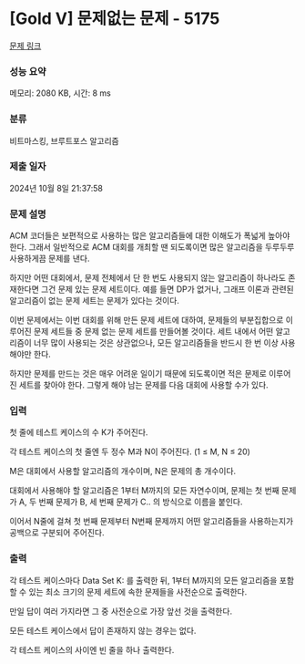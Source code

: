 # [Gold V] 문제없는 문제 - 5175 

[문제 링크](https://www.acmicpc.net/problem/5175) 

### 성능 요약

메모리: 2080 KB, 시간: 8 ms

### 분류

비트마스킹, 브루트포스 알고리즘

### 제출 일자

2024년 10월 8일 21:37:58

### 문제 설명

<p>ACM 코더들은 보편적으로 사용하는 많은 알고리즘들에 대한 이해도가 폭넓게 높아야 한다. 그래서 일반적으로 ACM 대회를 개최할 땐 되도록이면 많은 알고리즘을 두루두루 사용하게끔 문제를 낸다.</p>

<p>하지만 어떤 대회에서, 문제 전체에서 단 한 번도 사용되지 않는 알고리즘이 하나라도 존재한다면 그건 문제 있는 문제 세트이다. 예를 들면 DP가 없거나, 그래프 이론과 관련된 알고리즘이 없는 문제 세트는 문제가 있다는 것이다.</p>

<p>이번 문제에서는 이번 대회를 위해 만든 문제 세트에 대하여, 문제들의 부분집합으로 이루어진 문제 세트들 중 문제 없는 문제 세트를 만들어볼 것이다. 세트 내에서 어떤 알고리즘이 너무 많이 사용되는 것은 상관없으나, 모든 알고리즘들을 반드시 한 번 이상 사용해야만 한다.</p>

<p>하지만 문제를 만드는 것은 매우 어려운 일이기 때문에 되도록이면 적은 문제로 이루어진 세트를 찾아야 한다. 그렇게 해야 남는 문제를 다음 대회에 사용할 수가 있다.</p>

### 입력 

 <p>첫 줄에 테스트 케이스의 수 K가 주어진다.</p>

<p>각 테스트 케이스의 첫 줄엔 두 정수 M과 N이 주어진다. (1 ≤ M, N ≤ 20)</p>

<p>M은 대회에서 사용할 알고리즘의 개수이며, N은 문제의 총 개수이다.</p>

<p>대회에서 사용해야 할 알고리즘은 1부터 M까지의 모든 자연수이며, 문제는 첫 번째 문제가 A, 두 번째 문제가 B, 세 번째 문제가 C.. 의 방식으로 이름을 붙인다.</p>

<p>이어서 N줄에 걸쳐 첫 번째 문제부터 N번째 문제까지 어떤 알고리즘들을 사용하는지가 공백으로 구분되어 주어진다.</p>

### 출력 

 <p>각 테스트 케이스마다 Data Set K: 를 출력한 뒤, 1부터 M까지의 모든 알고리즘을 포함할 수 있는 최소 크기의 문제 세트에 속한 문제들을 사전순으로 출력한다.</p>

<p>만일 답이 여러 가지라면 그 중 사전순으로 가장 앞선 것을 출력한다.</p>

<p>모든 테스트 케이스에서 답이 존재하지 않는 경우는 없다.</p>

<p>각 테스트 케이스의 사이엔 빈 줄을 하나 출력한다.</p>

